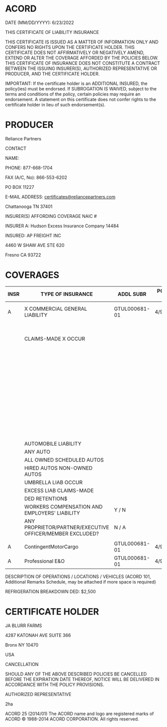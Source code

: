 # ACORD

DATE (MM/DD/YYYY): 6/23/2022

THIS CERTIFICATE OF LIABILITY INSURANCE

THIS CERTIFICATE IS ISSUED AS A MATTER OF INFORMATION ONLY AND CONFERS NO RIGHTS UPON THE CERTIFICATE HOLDER. THIS CERTIFICATE DOES NOT AFFIRMATIVELY OR NEGATIVELY AMEND, EXTEND OR ALTER THE COVERAGE AFFORDED BY THE POLICIES BELOW. THIS CERTIFICATE OF INSURANCE DOES NOT CONSTITUTE A CONTRACT BETWEEN THE ISSUING INSURER(S), AUTHORIZED REPRESENTATIVE OR PRODUCER, AND THE CERTIFICATE HOLDER.

IMPORTANT: If the certificate holder is an ADDITIONAL INSURED, the policy(ies) must be endorsed. If SUBROGATION IS WAIVED, subject to the terms and conditions of the policy, certain policies may require an endorsement. A statement on this certificate does not confer rights to the certificate holder in lieu of such endorsement(s).

# PRODUCER

Reliance Partners

CONTACT

NAME:

PHONE: 877-668-1704

FAX (A/C, No): 866-553-6202

PO BOX 11227

E-MAIL ADDRESS: certificates@reliancepartners.com

Chattanooga TN 37401

INSURER(S) AFFORDING COVERAGE NAIC #

INSURER A: Hudson Excess Insurance Company 14484

INSURED: AP FREIGHT INC

4460 W SHAW AVE STE 620

Fresno CA 93722

# COVERAGES

|INSR|TYPE OF INSURANCE|ADDL SUBR|POLICY EFF|POLICY EXP|LIMITS|
|---|---|---|---|---|---|
|A|X COMMERCIAL GENERAL LIABILITY|GTUL000681-01|4/9/2022|4/9/2023|EACH OCCURRENCE: $1,000,000|
| |CLAIMS-MADE X OCCUR| | | |DAMAGE TO RENTED PREMISES (Ea occurrence): $100,000|
| | | | | |MED EXP (Any one person): $5,000|
| | | | | |PERSONAL & ADV INJURY: $1,000,000|
| | | | | |GENERAL AGGREGATE: $2,000,000|
| | | | | |PRODUCTS - COMP/OP AGG: Included|
| | | | | | |
| |AUTOMOBILE LIABILITY| | | | |
| |ANY AUTO| | | | |
| |ALL OWNED SCHEDULED AUTOS| | | | |
| |HIRED AUTOS NON-OWNED AUTOS| | | | |
| |UMBRELLA LIAB OCCUR| | | | |
| |EXCESS LIAB CLAIMS-MADE| | | | |
| |DED RETENTION$| | | | |
| |WORKERS COMPENSATION AND EMPLOYERS' LIABILITY|Y / N| | | |
| |ANY PROPRIETOR/PARTNER/EXECUTIVE OFFICER/MEMBER EXCLUDED?|N / A| | | |
| | | | | | |
|A|ContingentMotorCargo|GTUL000681-01|4/9/2022|4/9/2023|DED: $2,500 250,000|
|A|Professional E&O|GTUL000681-01|4/9/2022|4/9/2023|DED: $2,500 100,000|

DESCRIPTION OF OPERATIONS / LOCATIONS / VEHICLES (ACORD 101, Additional Remarks Schedule, may be attached if more space is required)

REFRIGERATION BREAKDOWN DED: $2,500

# CERTIFICATE HOLDER

JA BLURR FARMS

4287 KATONAH AVE SUITE 366

Bronx NY 10470

USA

CANCELLATION

SHOULD ANY OF THE ABOVE DESCRIBED POLICIES BE CANCELLED BEFORE THE EXPIRATION DATE THEREOF, NOTICE WILL BE DELIVERED IN ACCORDANCE WITH THE POLICY PROVISIONS.

AUTHORIZED REPRESENTATIVE

2ha

ACORD 25 (2014/01) The ACORD name and logo are registered marks of ACORD © 1988-2014 ACORD CORPORATION. All rights reserved.

